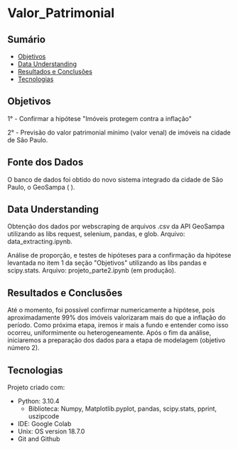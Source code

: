 # Valor_Patrimonial

## Sumário
* [Objetivos](#objetivo)
* [Data Understanding](#EDA)
* [Resultados e Conclusões](#Resultados)
* [Tecnologias](#tecnologias)

## Objetivos
1° - Confirmar a hipótese "Imóveis protegem contra a inflação"

2° - Previsão do valor patrimonial mínimo (valor venal) de imóveis na cidade de São Paulo.

## Fonte dos Dados
O banco de dados foi obtido do novo sistema integrado da cidade de São Paulo, o GeoSampa ( ).

## Data Understanding
Obtenção dos dados por webscraping de arquivos .csv da API GeoSampa utilizando as libs request, selenium, pandas, e glob.
Arquivo: data_extracting.ipynb.

Análise de proporção, e testes de hipóteses para a confirmação da hipótese levantada no item 1 da seção "Objetivos" utilizando as libs pandas e scipy.stats. 
Arquivo: projeto_parte2.ipynb (em produção).

## Resultados e Conclusões
Até o momento, foi possível confirmar numericamente a hipótese, pois aproximadamente 99% dos imóveis valorizaram mais do que a inflação do período. Como próxima etapa, 
iremos ir mais a fundo e entender como isso ocorreu, uniformimente ou heterogeneamente. Após o fim da análise, iniciaremos a preparação dos dados para a etapa de 
modelagem (objetivo número 2).
	
## Tecnologias
Projeto criado com:
* Python: 3.10.4
  * Biblioteca: Numpy, Matplotlib.pyplot, pandas, scipy.stats, pprint, uszipcode
* IDE: Google Colab
* Unix: OS version 18.7.0
* Git and Github
